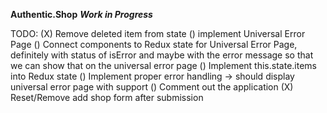 **Authentic.Shop**
***Work in Progress***

TODO:
(X) Remove deleted item from state
() implement Universal Error Page
() Connect components to Redux state for Universal Error Page, definitely with status of isError and maybe with the error message so that we can show that on the universal error page
() Implement this.state.items into Redux state
() Implement proper error handling -> should display universal error page with support
() Comment out the application
(X) Reset/Remove add shop form after submission
